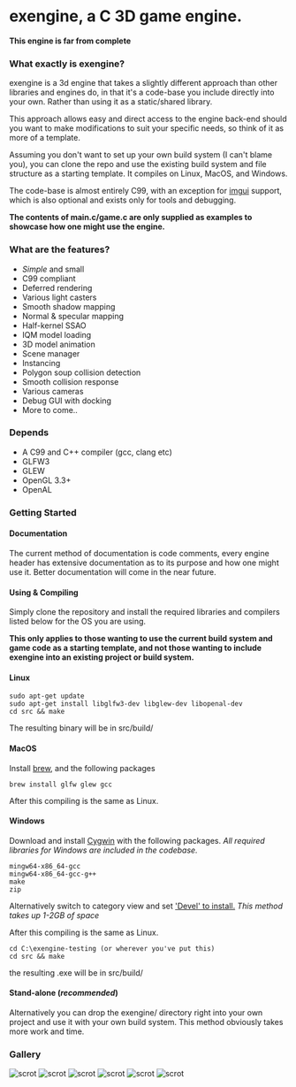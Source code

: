 # exengine, a C 3D game engine.

**This engine is far from complete**

### What exactly is exengine?
exengine is a 3d engine that takes a slightly different approach than other libraries and engines do, in that it's a code-base you include directly into your own.  Rather than using it as a static/shared library.

This approach allows easy and direct access to the engine back-end should you want to make modifications to suit your specific needs, so think of it as more of a template.

Assuming you don't want to set up your own build system (I can't blame you), you can clone the repo and use the existing build system and file structure as a starting template.  It compiles on Linux, MacOS, and Windows.

The code-base is almost entirely C99, with an exception for [imgui](https://github.com/ocornut/imgui) support, which is also optional and exists only for tools and debugging.

**The contents of main.c/game.c are only supplied as examples to showcase how one might use the engine.**

### What are the features?
* *Simple* and small
* C99 compliant
* Deferred rendering
* Various light casters
* Smooth shadow mapping
* Normal & specular mapping
* Half-kernel SSAO
* IQM model loading
* 3D model animation
* Scene manager
* Instancing
* Polygon soup collision detection
* Smooth collision response
* Various cameras
* Debug GUI with docking
* More to come..

### Depends
* A C99 and C++ compiler (gcc, clang etc)
* GLFW3
* GLEW
* OpenGL 3.3+
* OpenAL

### Getting Started
#### Documentation
The current method of documentation is code comments, every engine header has extensive documentation as to its purpose and how one might use it.  Better documentation will come in the near future.

#### Using & Compiling

Simply clone the repository and install the required libraries and compilers listed below for the OS you are using.

**This only applies to those wanting to use the current build system and game code as a starting template, and not those wanting to include exengine into an existing project or build system.**

#### Linux

````
sudo apt-get update
sudo apt-get install libglfw3-dev libglew-dev libopenal-dev
cd src && make
````

The resulting binary will be in src/build/

#### MacOS

Install [brew](https://brew.sh), and the following packages

````
brew install glfw glew gcc
````

After this compiling is the same as Linux.

#### Windows

Download and install [Cygwin](https://www.cygwin.com/) with the following packages.  *All required libraries for Windows are included in the codebase.*

````
mingw64-x86_64-gcc
mingw64-x86_64-gcc-g++
make
zip
````

Alternatively switch to category view and set ['Devel' to install.](https://i.stack.imgur.com/2uzkB.jpg)  *This method takes up 1-2GB of space*

After this compiling is the same as Linux.

````
cd C:\exengine-testing (or wherever you've put this)
cd src && make
````

the resulting .exe will be in src/build/

#### Stand-alone (*recommended*)

Alternatively you can drop the exengine/ directory right into your own project and use it with your own build system.  This method obviously takes more work and time.

### Gallery
![scrot](http://i.imgur.com/4NGlapU.png)
![scrot](https://i.imgur.com/vTKB3T8.png)
![scrot](http://i.imgur.com/H1pMBXI.png)
![scrot](https://i.imgur.com/n6FcPau.png)
![scrot](https://i.imgur.com/t7CcuiK.png)
![scrot](https://i.imgur.com/qesG2md.png)